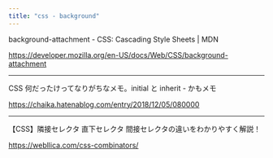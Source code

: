 ```yaml
---
title: "css - background"
---
```


background-attachment - CSS: Cascading Style Sheets | MDN

https://developer.mozilla.org/en-US/docs/Web/CSS/background-attachment

---

CSS 何だったけってなりがちなメモ。initial と inherit - かもメモ

https://chaika.hatenablog.com/entry/2018/12/05/080000

---

【CSS】隣接セレクタ 直下セレクタ 間接セレクタの違いをわかりやすく解説！

https://webllica.com/css-combinators/
